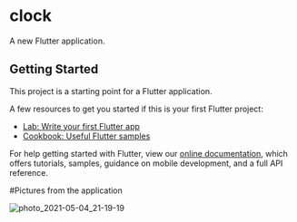 # clock

A new Flutter application.

## Getting Started

This project is a starting point for a Flutter application.

A few resources to get you started if this is your first Flutter project:

- [Lab: Write your first Flutter app](https://flutter.dev/docs/get-started/codelab)
- [Cookbook: Useful Flutter samples](https://flutter.dev/docs/cookbook)

For help getting started with Flutter, view our
[online documentation](https://flutter.dev/docs), which offers tutorials,
samples, guidance on mobile development, and a full API reference.

#Pictures from the application

![photo_2021-05-04_21-19-19](https://user-images.githubusercontent.com/54493439/119769550-53dfad00-bec3-11eb-8c0c-7bfd89388a4b.jpg)
